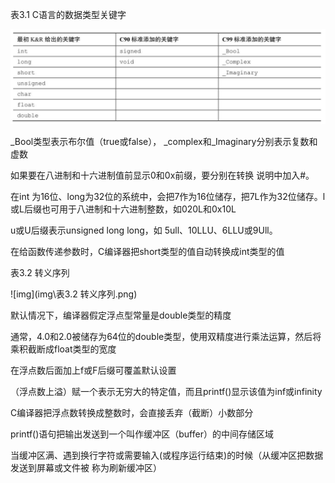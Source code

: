 表3.1 C语言的数据类型关键字

![](img/表3.1%20C语言的数据类型关键字.png)

_Bool类型表示布尔值（true或false），
_complex和_Imaginary分别表示复数和虚数

如果要在八进制和十六进制值前显示0和0x前缀，要分别在转换 说明中加入#。

在int 为16位、long为32位的系统中，会把7作为16位储存，把7L作为32位储存。l 或L后缀也可用于八进制和十六进制整数，如020L和0x10L

u或U后缀表示unsigned long long，如 5ull、10LLU、6LLU或9Ull。

在给函数传递参数时，C编译器把short类型的值自动转换成int类型的值

表3.2 转义序列

![img](img\表3.2 转义序列.png)

默认情况下，编译器假定浮点型常量是double类型的精度

通常，4.0和2.0被储存为64位的double类型，使用双精度进行乘法运算，然后将乘积截断成float类型的宽度

在浮点数后面加上f或F后缀可覆盖默认设置

（浮点数上溢）赋一个表示无穷大的特定值，而且printf()显示该值为inf或infinity

C编译器把浮点数转换成整数时，会直接丢弃（截断）小数部分

printf()语句把输出发送到一个叫作缓冲区（buffer）的中间存储区域

当缓冲区满、遇到换行字符或需要输入(或程序运行结束)的时候（从缓冲区把数据发送到屏幕或文件被 称为刷新缓冲区）
